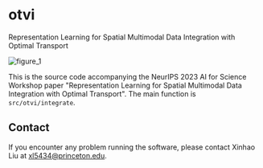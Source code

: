 # otvi
Representation Learning for Spatial Multimodal Data Integration with Optimal Transport

![figure_1](fig1.png)

This is the source code accompanying the NeurIPS 2023 AI for Science Workshop paper "Representation Learning for Spatial Multimodal Data Integration with Optimal Transport". The main function is `src/otvi/integrate`.

## Contact
If you encounter any problem running the software, please contact Xinhao Liu at xl5434@princeton.edu.
